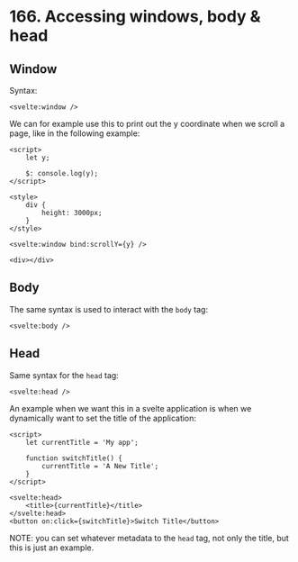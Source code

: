 # 166. Accessing windows, body & head

## Window

Syntax:

```svelte
<svelte:window />
```

We can for example use this to print out the y coordinate when we scroll a page, like in the following example:

```svelte
<script>
    let y;

    $: console.log(y);
</script>

<style>
    div {
        height: 3000px;
    }
</style>

<svelte:window bind:scrollY={y} />

<div></div>
```

## Body

The same syntax is used to interact with the `body` tag:

```svelte
<svelte:body />
```

## Head

Same syntax for the `head` tag:

```svelte
<svelte:head />
```

An example when we want this in a svelte application is when we dynamically want to set the title of the application:

```svelte
<script>
    let currentTitle = 'My app';

    function switchTitle() {
        currentTitle = 'A New Title';
    }
</script>

<svelte:head>
    <title>{currentTitle}</title>
</svelte:head>
<button on:click={switchTitle}>Switch Title</button>
```

NOTE: you can set whatever metadata to the `head` tag, not only the title, but this is just an example.
